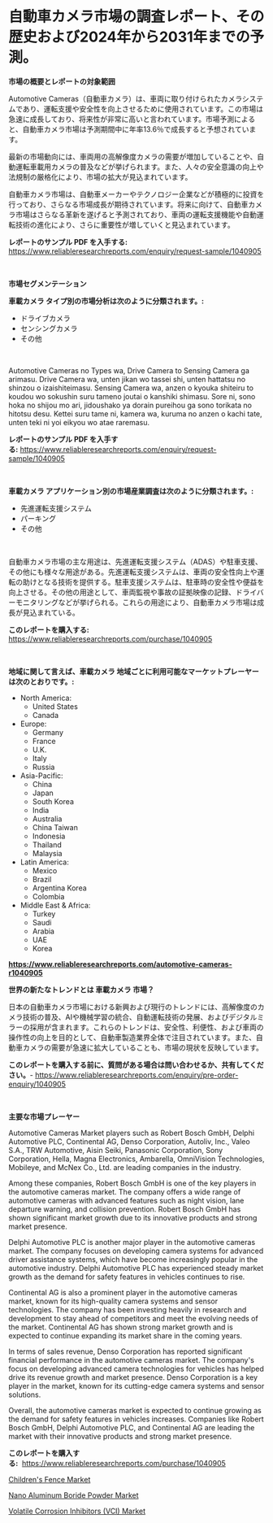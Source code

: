 <p><h1>自動車カメラ市場の調査レポート、その歴史および2024年から2031年までの予測。</h1></p><p><strong>市場の概要とレポートの対象範囲</strong></p>
<p><p>Automotive Cameras（自動車カメラ）は、車両に取り付けられたカメラシステムであり、運転支援や安全性を向上させるために使用されています。この市場は急速に成長しており、将来性が非常に高いと言われています。市場予測によると、自動車カメラ市場は予測期間中に年率13.6％で成長すると予想されています。</p><p>最新の市場動向には、車両用の高解像度カメラの需要が増加していることや、自動運転車載用カメラの普及などが挙げられます。また、人々の安全意識の向上や法規制の厳格化により、市場の拡大が見込まれています。</p><p>自動車カメラ市場は、自動車メーカーやテクノロジー企業などが積極的に投資を行っており、さらなる市場成長が期待されています。将来に向けて、自動車カメラ市場はさらなる革新を遂げると予測されており、車両の運転支援機能や自動運転技術の進化により、さらに重要性が増していくと見込まれています。</p></p>
<p><strong>レポートのサンプル PDF を入手する:</strong> <a href="https://www.reliableresearchreports.com/enquiry/request-sample/1040905">https://www.reliableresearchreports.com/enquiry/request-sample/1040905</a></p>
<p>&nbsp;</p>
<p><strong>市場セグメンテーション</strong></p>
<p><strong>車載カメラ タイプ別の市場分析は次のように分類されます。:</strong></p>
<p><ul><li>ドライブカメラ</li><li>センシングカメラ</li><li>その他</li></ul></p>
<p>&nbsp;</p>
<p><p>Automotive Cameras no Types wa, Drive Camera to Sensing Camera ga arimasu. Drive Camera wa, unten jikan wo tassei shi, unten hattatsu no shinzou o izaishiteimasu. Sensing Camera wa, anzen o kyouka shiteiru to koudou wo sokushin suru tameno joutai o kanshiki shimasu. Sore ni, sono hoka no shijou mo ari, jidoushako ya dorain pureihou ga sono torikata no hitotsu desu. Kettei suru tame ni, kamera wa, kuruma no anzen o kachi tate, unten teki ni yoi eikyou wo atae raremasu.</p></p>
<p><strong>レポートのサンプル PDF を入手する:</strong>&nbsp;<a href="https://www.reliableresearchreports.com/enquiry/request-sample/1040905">https://www.reliableresearchreports.com/enquiry/request-sample/1040905</a></p>
<p>&nbsp;</p>
<p><strong> 車載カメラ アプリケーション別の市場産業調査は次のように分類されます。:</strong></p>
<p><ul><li>先進運転支援システム</li><li>パーキング</li><li>その他</li></ul></p>
<p>&nbsp;</p>
<p><p>自動車カメラ市場の主な用途は、先進運転支援システム（ADAS）や駐車支援、その他にも様々な用途がある。先進運転支援システムは、車両の安全性向上や運転の助けとなる技術を提供する。駐車支援システムは、駐車時の安全性や便益を向上させる。その他の用途として、車両監視や事故の証拠映像の記録、ドライバーモニタリングなどが挙げられる。これらの用途により、自動車カメラ市場は成長が見込まれている。</p></p>
<p><strong>このレポートを購入する:</strong>&nbsp; <a href="https://www.reliableresearchreports.com/purchase/1040905">https://www.reliableresearchreports.com/purchase/1040905</a></p>
<p>&nbsp;</p>
<p><strong>地域に関して言えば、車載カメラ 地域ごとに利用可能なマーケットプレーヤーは次のとおりです。:</strong></p>
<p><ul>
    <li>
        North America:
        <ul>
            <li>United States</li>
            <li>Canada</li>
        </ul>
    </li>
    <li>
        Europe:
        <ul>
            <li>Germany</li>
            <li>France</li>
            <li>U.K.</li>
            <li>Italy</li>
            <li>Russia</li>
        </ul>
    </li>
    <li>
        Asia-Pacific:
        <ul>
            <li>China</li>
            <li>Japan</li>
            <li>South Korea</li>
            <li>India</li>
            <li>Australia</li>
            <li>China Taiwan</li>
            <li>Indonesia</li>
            <li>Thailand</li>
            <li>Malaysia</li>
        </ul>
    </li>
    <li>
        Latin America:
        <ul>
            <li>Mexico</li>
            <li>Brazil</li>
            <li>Argentina Korea</li>
            <li>Colombia</li>
        </ul>
    </li>
    <li>
        Middle East & Africa:
        <ul>
            <li>Turkey</li>
            <li>Saudi</li>
            <li>Arabia</li>
            <li>UAE</li>
            <li>Korea</li>
        </ul>
    </li>
    </ul></p>
<p><strong><a href="https://www.reliableresearchreports.com/automotive-cameras-r1040905">https://www.reliableresearchreports.com/automotive-cameras-r1040905</a></strong>&nbsp;</p>
<p><strong>世界の新たなトレンドとは 車載カメラ 市場？</strong></p>
<p><p>日本の自動車カメラ市場における新興および現行のトレンドには、高解像度のカメラ技術の普及、AIや機械学習の統合、自動運転技術の発展、およびデジタルミラーの採用が含まれます。これらのトレンドは、安全性、利便性、および車両の操作性の向上を目的として、自動車製造業界全体で注目されています。また、自動車カメラの需要が急速に拡大していることも、市場の現状を反映しています。</p></p>
<p><strong>このレポートを購入する前に、質問がある場合は問い合わせるか、共有してください。</strong>- <a href="https://www.reliableresearchreports.com/enquiry/pre-order-enquiry/1040905">https://www.reliableresearchreports.com/enquiry/pre-order-enquiry/1040905</a></p>
<p>&nbsp;</p>
<p><strong>主要な市場プレーヤー</strong></p>
<p><p>Automotive Cameras Market players such as Robert Bosch GmbH, Delphi Automotive PLC, Continental AG, Denso Corporation, Autoliv, Inc., Valeo S.A., TRW Automotive, Aisin Seiki, Panasonic Corporation, Sony Corporation, Hella, Magna Electronics, Ambarella, OmniVision Technologies, Mobileye, and McNex Co., Ltd. are leading companies in the industry. </p><p>Among these companies, Robert Bosch GmbH is one of the key players in the automotive cameras market. The company offers a wide range of automotive cameras with advanced features such as night vision, lane departure warning, and collision prevention. Robert Bosch GmbH has shown significant market growth due to its innovative products and strong market presence.</p><p>Delphi Automotive PLC is another major player in the automotive cameras market. The company focuses on developing camera systems for advanced driver assistance systems, which have become increasingly popular in the automotive industry. Delphi Automotive PLC has experienced steady market growth as the demand for safety features in vehicles continues to rise.</p><p>Continental AG is also a prominent player in the automotive cameras market, known for its high-quality camera systems and sensor technologies. The company has been investing heavily in research and development to stay ahead of competitors and meet the evolving needs of the market. Continental AG has shown strong market growth and is expected to continue expanding its market share in the coming years.</p><p>In terms of sales revenue, Denso Corporation has reported significant financial performance in the automotive cameras market. The company's focus on developing advanced camera technologies for vehicles has helped drive its revenue growth and market presence. Denso Corporation is a key player in the market, known for its cutting-edge camera systems and sensor solutions.</p><p>Overall, the automotive cameras market is expected to continue growing as the demand for safety features in vehicles increases. Companies like Robert Bosch GmbH, Delphi Automotive PLC, and Continental AG are leading the market with their innovative products and strong market presence.</p></p>
<p><strong>このレポートを購入する:</strong>&nbsp;&nbsp;<a href="https://www.reliableresearchreports.com/purchase/1040905">https://www.reliableresearchreports.com/purchase/1040905</a></p>
<p><p><a href="https://www.linkedin.com/pulse/childrens-fence-market-share-evolution-growth-trends-2024-tnegf?trackingId=IB%2BrVxgyhhsIPu8wz%2FHRqQ%3D%3D">Children's Fence Market</a></p><p><a href="https://www.linkedin.com/pulse/nano-aluminum-boride-powder-market-size-growing-forecasted-2wjef?trackingId=AUPhsIZMB3gIs4kMYFcAuw%3D%3D">Nano Aluminum Boride Powder Market</a></p><p><a href="https://www.linkedin.com/pulse/volatile-corrosion-inhibitors-vci-market-dynamics-2024-2031-c1x9e?trackingId=u7c0PNopue%2Fj0Z63Yb48ng%3D%3D">Volatile Corrosion Inhibitors (VCI) Market</a></p></p>